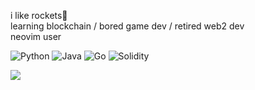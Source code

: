 i like rockets🚀
<br/>
learning blockchain / bored game dev / retired web2 dev
<br/>
neovim user

<p>
  <img alt="Python" src="https://img.shields.io/badge/- -23272A?style=flat&logo=python">
  <img alt="Java" src="https://img.shields.io/badge/- -23272A?style=flat&logo=java">
  <img alt="Go" src="https://img.shields.io/badge/- -23272A?style=flat&logo=go">
  <img alt="Solidity" src="https://img.shields.io/badge/- -23272A?style=flat&logo=solidity">
</p>

<img align="center" src="https://github-readme-stats.vercel.app/api?username=chandu-lanka&show_icons=true&count_private=true&include_all_commits=true" />
